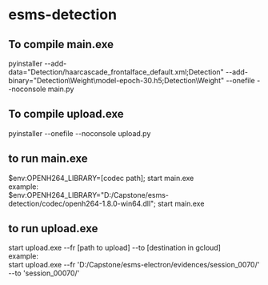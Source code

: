 # esms-detection
## To compile main.exe
pyinstaller --add-data="Detection/haarcascade_frontalface_default.xml;Detection" --add-binary="Detection\Weight\model-epoch-30.h5;Detection\Weight" --onefile --noconsole main.py
## To compile upload.exe
pyinstaller --onefile --noconsole upload.py
## to run main.exe
$env:OPENH264_LIBRARY=[codec path]; start main.exe  
example:  
$env:OPENH264_LIBRARY="D:/Capstone/esms-detection/codec/openh264-1.8.0-win64.dll"; start main.exe
## to run upload.exe
start upload.exe --fr [path to upload] --to [destination in gcloud]  
example:  
start upload.exe --fr 'D:/Capstone/esms-electron/evidences/session_0070/' --to 'session_00070/'
